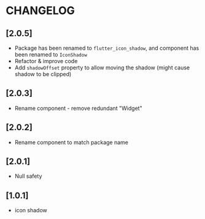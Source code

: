 # CHANGELOG

## [2.0.5]

- Package has been renamed to `flutter_icon_shadow`, and component has been renamed to `IconShadow`
- Refactor & improve code
- Add `shadowOffset` property to allow moving the shadow (might cause shadow to be clipped)

## [2.0.3]

- Rename component - remove redundant "Widget"

## [2.0.2]

- Rename component to match package name

## [2.0.1]

- Null safety

## [1.0.1]

- icon shadow
